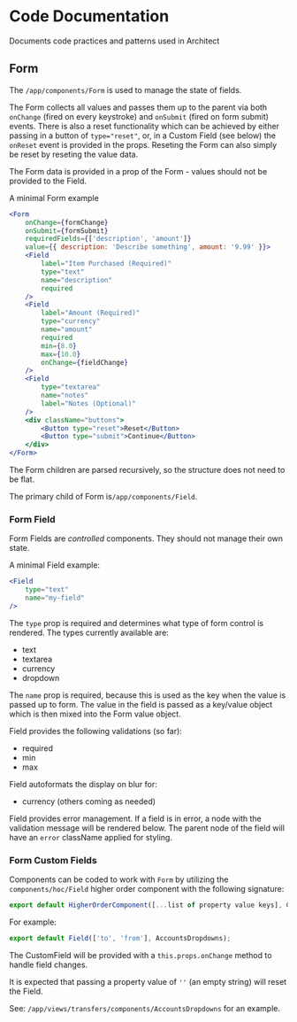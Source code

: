 # Code Documentation

Documents code practices and patterns used in Architect

## Form

The `/app/components/Form` is used to manage the state of fields.

The Form collects all values and passes them up to the parent via both `onChange` (fired on every keystroke) and `onSubmit` (fired on form submit) events.
There is also a reset functionality which can be achieved by either passing in a button of `type="reset"`, or, in a Custom Field (see below) the
`onReset` event is provided in the props. Reseting the Form can also simply be reset by reseting the value data.

The Form data is provided in a prop of the Form - values should not be provided to the Field.

A minimal Form example

```jsx harmony
<Form
    onChange={formChange}
    onSubmit={formSubmit}
    requiredFields={['description', 'amount']}
    value={{ description: 'Describe something', amount: '9.99' }}>
    <Field
        label="Item Purchased (Required)"
        type="text"
        name="description"
        required
    />
    <Field
        label="Amount (Required)"
        type="currency"
        name="amount"
        required
        min={8.0}
        max={10.0}
        onChange={fieldChange}
    />
    <Field
        type="textarea"
        name="notes"
        label="Notes (Optional)"
    />
    <div className="buttons">
        <Button type="reset">Reset</Button>
        <Button type="submit">Continue</Button>
    </div>
</Form>
```

The Form children are parsed recursively, so the structure does not need to be flat.

The primary child of Form is`/app/components/Field`.

### Form Field

Form Fields are _controlled_ components. They should not manage their own state.

A minimal Field example:

```jsx harmony
<Field
    type="text"
    name="my-field"
/>
```
The `type` prop is required and determines what type of form control is rendered. The types currently available are:

 * text
 * textarea
 * currency
 * dropdown

The `name` prop is required, because this is used as the key when the value is passed up to form. The value in the field
is passed as a key/value object which is then mixed into the Form value object.

Field provides the following validations (so far):

 * required
 * min
 * max

Field autoformats the display on blur for:

 * currency
 (others coming as needed)

Field provides error management. If a field is in error, a node with the validation message will be rendered below.
The parent node of the field will have an `error` className applied for styling.

### Form Custom Fields

Components can be coded to work with `Form` by utilizing the `components/hoc/Field` higher order component with the following signature:
```jsx harmony
export default HigherOrderComponent([...list of property value keys], CustomFieldClass);
```
For example:
```jsx harmony
export default Field(['to', 'from'], AccountsDropdowns);
```

The CustomField will be provided with a `this.props.onChange` method to handle field changes.

It is expected that passing a property value of `''` (an empty string) will reset the Field.

See: `/app/views/transfers/components/AccountsDropdowns` for an example.
